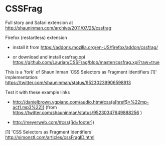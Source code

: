 CSSFrag
=======

Full story and Safari extension at
http://shauninman.com/archive/2011/07/25/cssfrag


Firefox (restartless) extension

* install it from https://addons.mozilla.org/en-US/firefox/addon/cssfrag/

* or download and install cssfrag.xpi 
https://github.com/Laurian/CSSFrag/blob/master/cssfrag.xpi?raw=true


This is a 'fork' of Shaun Inman 'CSS Selectors as Fragment Identifiers [1]' implementation:
https://twitter.com/shauninman/status/95230239906598913 

Test it with these example links 

* http://danielbrown.vgpiano.com/audio.htm#css(a[href$=%22mp-act1.mp3%22]) (from https://twitter.com/shauninman/status/95230347649888256 )

* http://meyerweb.com/#css([id=footer]) 


[1] 'CSS Selectors as Fragment Identifiers' http://simonstl.com/articles/cssFragID.html